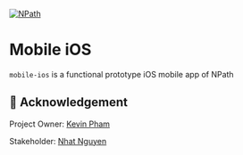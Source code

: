 [![NPath](https://raw.githubusercontent.com/npathhq/design/master/banner/npath-banner-github.png)](https://npath.io)


# Mobile iOS

`mobile-ios` is a functional prototype iOS mobile app of NPath


## 🎩 Acknowledgement

Project Owner: [Kevin Pham](https://github.com/PatriciaCR)

Stakeholder: [Nhat Nguyen](https://github.com/nattwasm)

